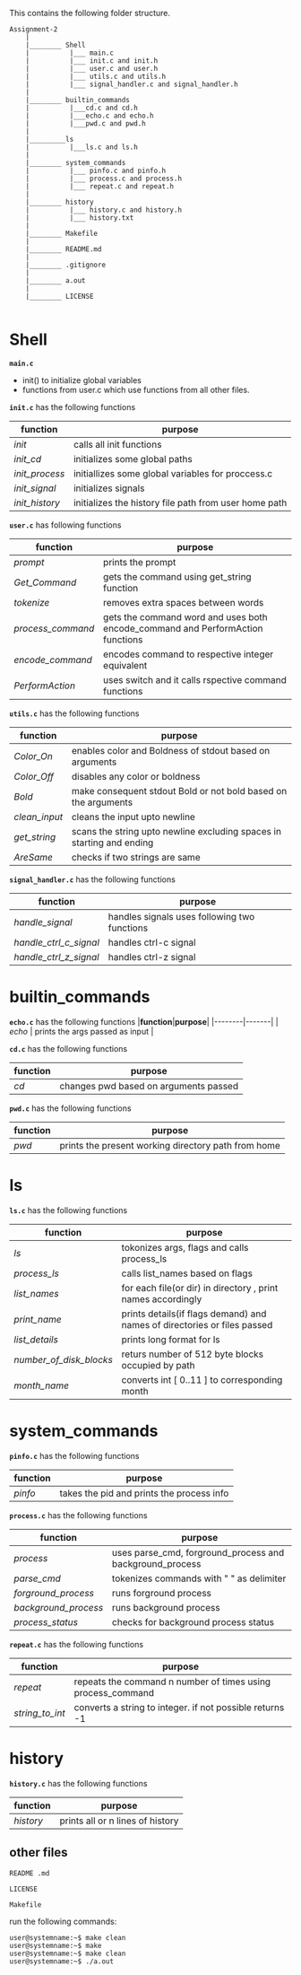 This contains the following folder structure.

```
Assignment-2
    |
    |________ Shell
    |          |___ main.c
    |          |___ init.c and init.h
    |          |___ user.c and user.h
    |          |___ utils.c and utils.h
    |          |___ signal_handler.c and signal_handler.h
    |
    |________ builtin_commands
    |          |___cd.c and cd.h
    |          |___echo.c and echo.h
    |          |___pwd.c and pwd.h
    |
    |_________ls
    |          |___ls.c and ls.h
    |
    |________ system_commands
    |          |___ pinfo.c and pinfo.h
    |          |___ process.c and process.h
    |          |___ repeat.c and repeat.h
    |
    |________ history
    |          |___ history.c and history.h
    |          |___ history.txt
    |
    |________ Makefile
    |
    |________ README.md
    |
    |________ .gitignore
    |
    |________ a.out
    |
    |________ LICENSE


```

# Shell

**`main.c`** 

- init() to initialize global variables 
- functions from user.c which use functions from all other files.

**`init.c`** has the following functions

|**function**|**purpose**|
|--------|-------|
| *init* | calls all init functions | 
| *init_cd* | initializes some global paths |
| *init_process* | initiallizes some global variables for proccess.c |
| *init_signal*|  initializes signals|
| *init_history* | initializes the history file path from user home path|

**`user.c`** has following functions

|**function**|**purpose**|
|--------|-------|
| *prompt* | prints the prompt |
| *Get_Command* | gets the command using get_string function|
| *tokenize* | removes extra spaces between words |
| *process_command* | gets the command word and uses both encode_command and PerformAction functions |
| *encode_command* | encodes command to respective integer equivalent|
| *PerformAction* | uses switch and it calls rspective command functions  |


**`utils.c`** has the following functions

|**function**|**purpose**|
|--------|-------|
| *Color_On* | enables color and Boldness of stdout based on arguments  |
| *Color_Off* | disables any color or boldness |
| *Bold* |  make consequent stdout Bold or not bold based on the arguments | 
| *clean_input* | cleans the input upto newline |
| *get_string* | scans the string upto newline excluding spaces in starting and ending |
| *AreSame* | checks if two strings are same |


**`signal_handler.c`** has the following functions

|**function**|**purpose**|
|--------|-------|
| *handle_signal* | handles signals uses following two functions |
| *handle_ctrl_c_signal* | handles ctrl-c signal |
| *handle_ctrl_z_signal* | handles ctrl-z signal |

# builtin_commands

**`echo.c`** has the following functions
|**function**|**purpose**|
|--------|-------|
| *echo* | prints the args passed as input |


**`cd.c`** has the following functions

|**function**|**purpose**|
|--------|-------|
| *cd* | changes pwd based on arguments passed |


**`pwd.c`** has the following functions

|**function**|**purpose**|
|--------|-------|
| *pwd* | prints the present working directory path from home |


# ls

**`ls.c`** has the following functions

|**function**|**purpose**|
|--------|------- |
| *ls* | tokonizes args, flags and calls process_ls |
| *process_ls* | calls list_names based on flags |
| *list_names* | for each file(or dir) in directory , print names accordingly |
| *print_name* | prints details(if flags demand) and names of directories or files passed |
| *list_details* | prints long format for ls |
| *number_of_disk_blocks* | returs number of 512 byte blocks occupied by path|
| *month_name* | converts int [ 0..11 ] to corresponding month |


# system_commands

**`pinfo.c`** has the following functions

|**function**|**purpose**|
|--------|------- |
| *pinfo* | takes the pid and prints the process info |


**`process.c`** has the following functions

|**function**|**purpose**|
|--------|------- |
| *process* | uses parse_cmd, forground_process and background_process |
| *parse_cmd* | tokenizes commands with " " as delimiter |
| *forground_process* | runs forground process |
| *background_process* | runs background process |
| *process_status* | checks for background process status |


**`repeat.c`** has the following functions

|**function**|**purpose**|
|--------|------- |
| *repeat* |repeats the command n number of times using process_command |
| *string_to_int* |converts a string to integer. if not possible returns -1|


# history

**`history.c`** has the following functions

|**function**|**purpose**|
|--------|------- |
| *history* | prints all or n lines of history|


## other files

`README .md`

`LICENSE`

`Makefile`

run the following commands:

```
user@systemname:~$ make clean
user@systemname:~$ make 
user@systemname:~$ make clean
user@systemname:~$ ./a.out
```
